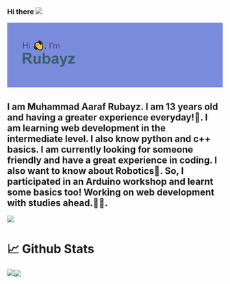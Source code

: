 ### Hi there <img src="https://media1.tenor.com/images/f38bd4f0ae23b4d7d594c388ab4f09ed/tenor.gif?itemid=12359359" width="30px">
<img src="./header.png">
<h2>I am Muhammad Aaraf Rubayz. I am 13 years old and having a greater experience everyday!🙂. I am learning web development in the intermediate level. I also know python and c++ basics. I am currently looking for someone friendly and have a great experience in coding.
  I also want to know about Robotics🤖. So, I participated in an Arduino workshop and learnt some basics too! Working on web development with studies ahead.👨‍🎓. </h2>
  <img src="https://img.shields.io/badge/test-TEST-informational?style=flat&logo=data:image/svg%2bxml;base64,<BASE64_DATA">
  <h1>📈 Github Stats</h1>
 <img align="center" src="https://github-readme-stats.vercel.app/api/top-langs/?username=Rubayz&theme=radical" />
 <img align="left" src="https://github-readme-stats.vercel.app/api?username=rubayz&theme=onedark">
<!--
**Rubayz/Rubayz** is a ✨ _special_ ✨ repository because its `README.md` (this file) appears on your GitHub profile.

Here are some ideas to get you started:. 

- 🔭 I’m currently working on ...
- 🌱 I’m currently learning ...
- 👯 I’m looking to collaborate on ...
- 🤔 I’m looking for help with ...
- 💬 Ask me about ...
- 📫 How to reach me: ...
- 😄 Pronouns: ...
- ⚡ Fun fact: ...
-->
